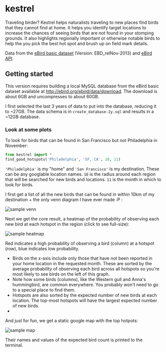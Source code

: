 # kestrel

Traveling birder? Kestrel helps naturalists traveling to new places find birds that they cannot find at home. It helps you identify target locations to increase the chances of seeing birds that are not found in your stomping grounds. It also highlights regionally important or otherwise notable birds to help the you pick the best hot spot and brush up on field mark details.

Data from the [eBird basic dataset](http://ebird.org/ebird/data/download) (Version: EBD_relNov-2013) and [eBird API](https://confluence.cornell.edu/display/CLOISAPI/eBird+API+1.1).

## Getting started
This version requires building a local MySQL database from the eBird basic dataset available at http://ebird.org/ebird/data/download. The download is about 6GB and uncompresses to about 60GB. 

I first selected the last 3 years of data to put into the database, reducing it to ~27GB. The data schema is in `create_database-2y.sql` and results in a ~12GB database.

### Look at some plots
To look for birds that can be found in San Francisco but not Philadelphia in November:
```python
from kestrel import * 
find_good_hotspots('Philadelphia', 'SF, CA', 10, 11) 
```
 `'Philadelphia'` is my "home" and `'San Francisco'` is my destination. These can be any googlable location names. `10` is the radius around each region that will be searched for new birds and locations. `11` is the month in which to look for birds.

I first get a list of all the new birds that can be found in within 10km of my destination + the only venn diagram I have ever made :P :

![sample venn](https://cloud.githubusercontent.com/assets/2320606/5071996/575f998a-6e44-11e4-8d9c-3e50a819ef5e.png)

Next we get the core result, a heatmap of the probability of observing each new bird at each hotspot in the region (click to see full-size):

![sample heatmap](https://cloud.githubusercontent.com/assets/2320606/5071985/452ebe6c-6e44-11e4-9ccb-dd5b5f7d85cc.png)

Red indicates a high probability of observing a bird (column) at a hotspot (row), blue indicates low probability. 
- Birds on the x-axis include only those that have not been reported in your home location in the requested month. These are sorted by the average probability of observing each bird across all hotspots so you're most likely to see birds on the left of this graph.
- Note how some birds (columns), like the Western gull and Anna's hummingbird, are common everywhere. You probably won't need to go to a special place to find them.
- Hotspots are also sorted by the expected number of new birds at each location. The top-most hotspots will have the largest expected number of new birds. 
- 
And just for fun, we get a static google map with the top hotpots:

![sample map](https://cloud.githubusercontent.com/assets/2320606/5072006/738d2438-6e44-11e4-9157-512cfa7c9603.png)

Their names and values of the expected bird count is printed to the terminal.

